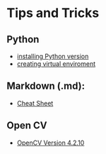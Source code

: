 # Tips and Tricks
## Python
- [installing Python version](https://www.youtube.com/watch?v=YKSpANU8jPE)
- [creating virtual enviroment]()

## Markdown (.md):
- [Cheat Sheet](https://www.markdownguide.org/cheat-sheet/)

## Open CV
- [OpenCV Version 4.2.10]()